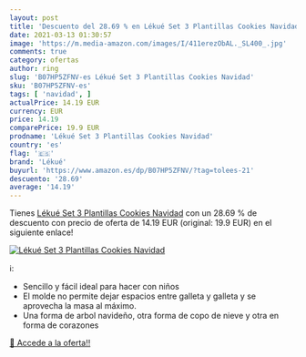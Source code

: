 ```yaml
---
layout: post
title: 'Descuento del 28.69 % en Lékué Set 3 Plantillas Cookies Navidad'
date: 2021-03-13 01:30:57
image: 'https://m.media-amazon.com/images/I/411erezObAL._SL400_.jpg'
comments: true
category: ofertas
author: ring
slug: 'B07HP5ZFNV-es Lékué Set 3 Plantillas Cookies Navidad'
sku: 'B07HP5ZFNV-es'
tags: [ 'navidad', ]
actualPrice: 14.19 EUR
currency: EUR
price: 14.19
comparePrice: 19.9 EUR
prodname: 'Lékué Set 3 Plantillas Cookies Navidad'
country: 'es'
flag: '🇪🇸'
brand: 'Lékué'
buyurl: 'https://www.amazon.es/dp/B07HP5ZFNV/?tag=tolees-21'
descuento: '28.69'
average: '14.19'
---
```


Tienes [Lékué Set 3 Plantillas Cookies Navidad](https://www.amazon.es/dp/B07HP5ZFNV/?tag=tolees-21) con un 28.69 % de descuento con precio de oferta de 14.19 EUR (original: 19.9 EUR) en el siguiente enlace!

[![Lékué Set 3 Plantillas Cookies Navidad](https://m.media-amazon.com/images/I/411erezObAL._SL400_.jpg)](https://www.amazon.es/dp/B07HP5ZFNV/?tag=tolees-21)

ℹ️:

- Sencillo y fácil ideal para hacer con niños
- El molde no permite dejar espacios entre galleta y galleta y se aprovecha la masa al máximo.
- Una forma de arbol navideño, otra forma de copo de nieve y otra en forma de corazones

[🛒 Accede a la oferta!!](https://www.amazon.es/dp/B07HP5ZFNV/?tag=tolees-21)
